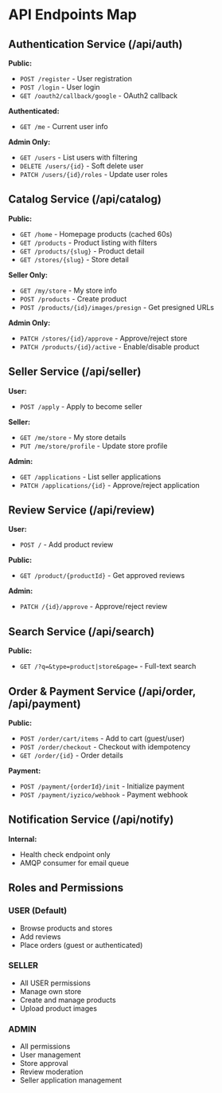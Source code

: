 # API Endpoints Map

## Authentication Service (/api/auth)
**Public:**
- `POST /register` - User registration
- `POST /login` - User login
- `GET /oauth2/callback/google` - OAuth2 callback

**Authenticated:**
- `GET /me` - Current user info

**Admin Only:**
- `GET /users` - List users with filtering
- `DELETE /users/{id}` - Soft delete user
- `PATCH /users/{id}/roles` - Update user roles

## Catalog Service (/api/catalog)
**Public:**
- `GET /home` - Homepage products (cached 60s)
- `GET /products` - Product listing with filters
- `GET /products/{slug}` - Product detail
- `GET /stores/{slug}` - Store detail

**Seller Only:**
- `GET /my/store` - My store info
- `POST /products` - Create product
- `POST /products/{id}/images/presign` - Get presigned URLs

**Admin Only:**
- `PATCH /stores/{id}/approve` - Approve/reject store
- `PATCH /products/{id}/active` - Enable/disable product

## Seller Service (/api/seller)
**User:**
- `POST /apply` - Apply to become seller

**Seller:**
- `GET /me/store` - My store details
- `PUT /me/store/profile` - Update store profile

**Admin:**
- `GET /applications` - List seller applications
- `PATCH /applications/{id}` - Approve/reject application

## Review Service (/api/review)
**User:**
- `POST /` - Add product review

**Public:**
- `GET /product/{productId}` - Get approved reviews

**Admin:**
- `PATCH /{id}/approve` - Approve/reject review

## Search Service (/api/search)
**Public:**
- `GET /?q=&type=product|store&page=` - Full-text search

## Order & Payment Service (/api/order, /api/payment)
**Public:**
- `POST /order/cart/items` - Add to cart (guest/user)
- `POST /order/checkout` - Checkout with idempotency
- `GET /order/{id}` - Order details

**Payment:**
- `POST /payment/{orderId}/init` - Initialize payment
- `POST /payment/iyzico/webhook` - Payment webhook

## Notification Service (/api/notify)
**Internal:**
- Health check endpoint only
- AMQP consumer for email queue

## Roles and Permissions

### USER (Default)
- Browse products and stores
- Add reviews
- Place orders (guest or authenticated)

### SELLER
- All USER permissions
- Manage own store
- Create and manage products
- Upload product images

### ADMIN
- All permissions
- User management
- Store approval
- Review moderation
- Seller application management
